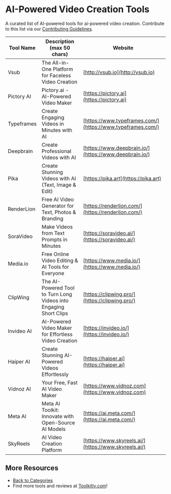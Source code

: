 # AI-Powered Video Creation Tools

A curated list of AI-powered tools for ai-powered video creation. Contribute to this list via our [Contributing Guidelines](../CONTRIBUTING.md).

| Tool Name | Description (max 50 chars) | Website |
|-----------|----------------------------|---------|
| Vsub | The All-in-One Platform for Faceless Video Creation | [http://vsub.io](http://vsub.io) |
| Pictory AI | Pictory.ai - AI-Powered Video Maker | [https://pictory.ai](https://pictory.ai) |
| Typeframes | Create Engaging Videos in Minutes with AI | [https://www.typeframes.com/](https://www.typeframes.com/) |
| Deepbrain | Create Professional Videos with AI | [https://www.deepbrain.io/](https://www.deepbrain.io/) |
| Pika | Create Stunning Videos with AI (Text, Image & Edit) | [https://pika.art](https://pika.art) |
| RenderLion | Free AI Video Generator for Text, Photos & Branding | [https://renderlion.com/](https://renderlion.com/) |
| SoraVideo | Make Videos from Text Prompts in Minutes | [https://soravideo.ai/](https://soravideo.ai/) |
| Media.io | Free Online Video Editing & AI Tools for Everyone | [https://www.media.io/](https://www.media.io/) |
| ClipWing | The AI-Powered Tool to Turn Long Videos into Engaging Short Clips | [https://clipwing.pro/](https://clipwing.pro/) |
| Invideo AI | AI-Powered Video Maker for Effortless Video Creation | [https://invideo.io/](https://invideo.io/) |
| Haiper AI | Create Stunning AI-Powered Videos Effortlessly | [https://haiper.ai](https://haiper.ai) |
| Vidnoz AI | Your Free, Fast AI Video Maker | [https://www.vidnoz.com](https://www.vidnoz.com) |
| Meta AI | Meta AI Toolkit: Innovate with Open-Source AI Models | [https://ai.meta.com/](https://ai.meta.com/) |
| SkyReels | AI Video Creation Platform | [https://www.skyreels.ai/](https://www.skyreels.ai/) |

## More Resources
- [Back to Categories](../README.md)
- Find more tools and reviews at [Toolkitly.com](https://toolkitly.com)!
